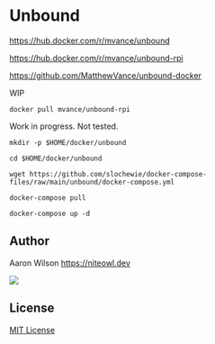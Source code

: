 # Unbound
https://hub.docker.com/r/mvance/unbound

https://hub.docker.com/r/mvance/unbound-rpi

https://github.com/MatthewVance/unbound-docker

WIP

```
docker pull mvance/unbound-rpi
```
Work in progress. Not tested.
```
mkdir -p $HOME/docker/unbound
```
```
cd $HOME/docker/unbound
```
```
wget https://github.com/slochewie/docker-compose-files/raw/main/unbound/docker-compose.yml
```
```
docker-compose pull
```
```
docker-compose up -d
```



## Author

Aaron Wilson <https://niteowl.dev>

[![](https://cdn.buymeacoffee.com/buttons/default-blue.png)](https://www.buymeacoffee.com/slochewie)

## License

[MIT License](./LICENSE)